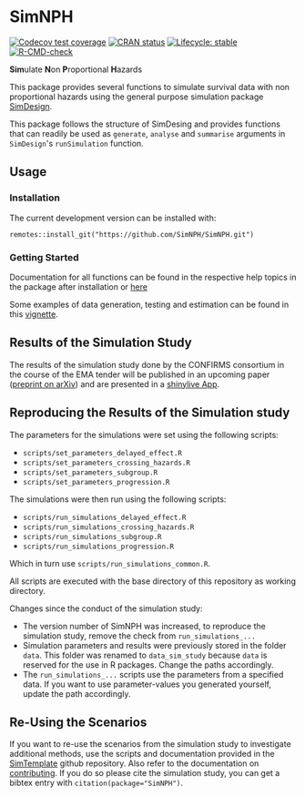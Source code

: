 # SimNPH

<!-- badges: start -->
[![Codecov test coverage](https://codecov.io/gh/SimNPH/SimNPH/branch/master/graph/badge.svg)](https://app.codecov.io/gh/SimNPH/SimNPH?branch=master)
[![CRAN status](https://www.r-pkg.org/badges/version/SimNPH)](https://CRAN.R-project.org/package=SimNPH)
[![Lifecycle: stable](https://img.shields.io/badge/lifecycle-stable-brightgreen.svg)](https://lifecycle.r-lib.org/articles/stages.html#stable)
[![R-CMD-check](https://github.com/SimNPH/SimNPH/actions/workflows/R-CMD-check.yaml/badge.svg)](https://github.com/SimNPH/SimNPH/actions/workflows/R-CMD-check.yaml)
<!-- badges: end -->

**Sim**ulate **N**on **P**roportional **H**azards

This package provides several functions to simulate survival data with non
proportional hazards using the general purpose simulation package
[SimDesign](https://cran.r-project.org/package=SimDesign).

This package follows the structure of SimDesing and provides functions that
can readily be used as `generate`, `analyse` and `summarise` arguments in 
`SimDesign`'s `runSimulation` function. 

## Usage

### Installation

The current development version can be installed with:

```
remotes::install_git("https://github.com/SimNPH/SimNPH.git")
```

### Getting Started

Documentation for all functions can be found in the respective help topics in
the package after installation or
[here](https://simnph.github.io/SimNPH/reference/index.html)

Some examples of data generation, testing and estimation can be found in this
[vignette](https://simnph.github.io/SimNPH/articles/vignettes_prebuild/simple_example.html).

## Results of the Simulation Study

The results of the simulation study done by the CONFIRMS consortium in the
course of the EMA tender will be published in an upcoming paper 
([preprint on arXiv](https://arxiv.org/abs/2310.05622)) and are presented in a 
[shinylive App](https://simnph.github.io/SimResultsShinylive/about.html). 

## Reproducing the Results of the Simulation study

The parameters for the simulations were set using the following scripts:

* `scripts/set_parameters_delayed_effect.R`
* `scripts/set_parameters_crossing_hazards.R`
* `scripts/set_parameters_subgroup.R`
* `scripts/set_parameters_progression.R`

The simulations were then run using the following scripts:

* `scripts/run_simulations_delayed_effect.R`
* `scripts/run_simulations_crossing_hazards.R`
* `scripts/run_simulations_subgroup.R`
* `scripts/run_simulations_progression.R`

Which in turn use `scripts/run_simulations_common.R`.

All scripts are executed with the base directory of this repository as working
directory.

Changes since the conduct of the simulation study:

* The version number of SimNPH was increased, to reproduce the simulation study, 
  remove the check from `run_simulations_...`
* Simulation parameters and results were previously stored in the folder `data`.
  This folder was renamed to `data_sim_study` because `data` is reserved for the
  use in R packages. Change the paths accordingly.
* The `run_simulations_...` scripts use the parameters from a specified data. If
  you want to use parameter-values you generated yourself, update the path 
  accordingly.
  
## Re-Using the Scenarios

If you want to re-use the scenarios from the simulation study to investigate
additional methods, use the scripts and documentation provided in the
[SimTemplate](https://github.com/SimNPH/SimTemplate) github repository. Also
refer to the documentation on
[contributing](https://simnph.github.io/SimNPH/CONTRIBUTING.html). If you do so
please cite the simulation study, you can get a bibtex entry with
`citation(package="SimNPH")`.

